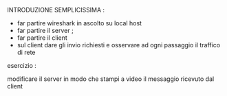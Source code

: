 
INTRODUZIONE SEMPLICISSIMA : 
- far partire wireshark in ascolto su local host 
- far partire il server ; 
- far partire il client 
- sul client dare gli invio richiesti e osservare ad ogni passaggio il traffico di rete

 esercizio :

modificare il server in modo che stampi a video il messaggio ricevuto dal client
